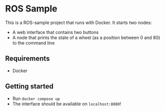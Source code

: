 # ROS Sample
This is a ROS-sample project that runs with Docker. It starts two nodes:
* A web interface that contains two buttons
* A node that prints the state of a wheel (as a position between 0 and 80) to the command line

## Requirements
* Docker

## Getting started
* Run `docker compose up`
* The interface should be available on `localhost:8080`!